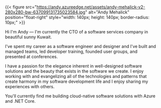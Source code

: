 ---
---

{{< figure src="https://andy.azureedge.net/assets/andy-mehalick-v2-280x280-bw-637099131735023584.jpg" alt="Andy Mehalick" position="float-right" style="width: 140px; height: 140px; border-radius: 10px;" >}}

Hi I'm Andy — I'm currently the CTO of a software services company in beautiful sunny Kuwait.

I've spent my career as a software engineer and designer and I've built and managed teams, led developer training, founded user groups, and presented at conferences.

I have a passion for the elegance inherent in well-designed software solutions and the beauty that exists in the software we create. I enjoy working with and evangelizing all of the technologies and patterns that create harmony in my software development life and I enjoy sharing my experiences with others.

You'll currently find me building cloud-native software solutions with Azure and .NET Core.